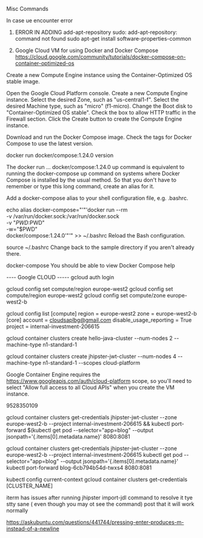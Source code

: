 Misc Commands

In case ue encounter error 

1) ERROR IN ADDING add-apt-repository
sudo: add-apt-repository: command not found
sudo apt-get install software-properties-common


2) Google Cloud VM for using Docker and Docker Compose
https://cloud.google.com/community/tutorials/docker-compose-on-container-optimized-os

Create a new Compute Engine instance using the Container-Optimized OS stable image.

Open the Google Cloud Platform console.
Create a new Compute Engine instance.
Select the desired Zone, such as "us-central1-f".
Select the desired Machine type, such as "micro" (f1-micro).
Change the Boot disk to "Container-Optimized OS stable".
Check the box to allow HTTP traffic in the Firewall section.
Click the Create button to create the Compute Engine instance.

Download and run the Docker Compose image. Check the tags for Docker Compose to use the latest version.

docker run docker/compose:1.24.0 version

The docker run ... docker/compose:1.24.0 up command is equivalent to running the docker-compose up command on systems where Docker Compose is installed by the usual method. So that you don't have to remember or type this long command, create an alias for it.

Add a docker-compose alias to your shell configuration file, e.g. .bashrc.

echo alias docker-compose="'"'docker run --rm \
    -v /var/run/docker.sock:/var/run/docker.sock \
    -v "$PWD:$PWD" \
    -w="$PWD" \
    docker/compose:1.24.0'"'" >> ~/.bashrc
Reload the Bash configuration.

source ~/.bashrc
Change back to the sample directory if you aren't already there.


docker-compose 
You should be able to view Docker Compose help



---- Google CLOUD -----
gcloud auth login

gcloud config set compute/region europe-west2
gcloud config set compute/region europe-west2
gcloud config set compute/zone europe-west2-b

gcloud config list
[compute]
region = europe-west2
zone = europe-west2-b
[core]
account = cloudsaplbg@gmail.com
disable_usage_reporting = True
project = internal-investment-206615

gcloud container clusters create hello-java-cluster --num-nodes 2 --machine-type n1-standard-1

gcloud container clusters create jhipster-jwt-cluster --num-nodes 4 --machine-type n1-standard-1 --scopes cloud-platform

Google Container Engine requires the https://www.googleapis.com/auth/cloud-platform scope, so you'll need to select "Allow full access to all Cloud APIs" when you create the VM instance.


9528350109

gcloud container clusters get-credentials jhipster-jwt-cluster --zone europe-west2-b --project internal-investment-206615 && kubectl port-forward $(kubectl get pod --selector="app=blog" --output jsonpath='{.items[0].metadata.name}' 8080:8081

gcloud container clusters get-credentials jhipster-jwt-cluster --zone europe-west2-b --project internal-investment-206615
kubectl get pod --selector="app=blog" --output jsonpath='{.items[0].metadata.name}'
kubectl port-forward blog-6cb794b54d-twxs4 8080:8081


kubectl config current-context
gcloud container clusters get-credentials [CLUSTER_NAME]


iterm has issues after running jhipster import-jdl command
to resolve it tye stty sane ( even though you may ot see the command)
post that it will work normally

https://askubuntu.com/questions/441744/pressing-enter-produces-m-instead-of-a-newline